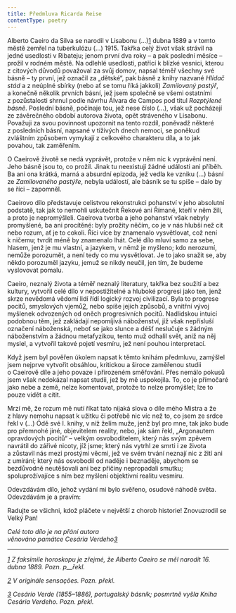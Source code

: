 ```yaml
---
title: Předmluva Ricarda Reise
contentType: poetry
---
```


<section>

Alberto Caeiro da Silva se narodil v Lisabonu (…)[1](./resources/undefined) dubna 1889 a v tomto městě zemřel na tuberkulózu (…) 1915. Takřka celý život však strávil na jedné usedlosti v Ribateju; jenom první dva roky – a pak poslední měsíce – prožil v rodném městě. Na odlehlé usedlosti, patřící k blízké vesnici, kterou z citových důvodů považoval za svůj domov, napsal téměř všechny své básně – ty první, jež označil za „dětské“, pak básně z knihy nazvané _Hlídač stád_ a z neúplné sbírky (nebo ať se tomu říká jakkoli) _Zamilovaný pastýř_, a konečně několik prvních básní, jež jsem společně se všemi ostatními z pozůstalosti shrnul podle návrhu Álvara de Campos pod titul _Rozptýlené básně_. Poslední básně, počínaje tou, jež nese číslo (…), však už pocházejí ze závěrečného období autorova života, opět stráveného v Lisabonu. Považuji za svou povinnost upozornit na tento rozdíl, poněvadž některé z posledních básní, napsané v tíživých dnech nemoci, se poněkud zvláštním způsobem vymykají z celkového charakteru díla, a to jak povahou, tak zaměřením.

O Caeirově životě se nedá vyprávět, protože v něm nic k vyprávění není. Jeho básně jsou to, co prožil. Jinak tu neexistují žádné události ani příběh. Ba ani ona krátká, marná a absurdní epizoda, jež vedla ke vzniku (…) básní ze _Zamilovaného pastýře_, nebyla událostí, ale básník se tu spíše – dalo by se říci – zapomněl.

Caeirovo dílo představuje celistvou rekonstrukci pohanství v jeho absolutní podstatě, tak jak to nemohli uskutečnit Řekové ani Římané, kteří v něm žili, a proto je nepromýšleli. Caeirova tvorba a jeho pohanství však nebyly promyšlené, ba ani procítěné: byly prožity něčím, co je v nás hlubší než cit nebo rozum, ať je to cokoli. Říci více by znamenalo vysvětlovat, což není k ničemu; tvrdit méně by znamenalo lhát. Celé dílo mluví samo za sebe, hlasem, jenž je mu vlastní, a jazykem, v němž je myšleno; kdo nerozumí, nemůže porozumět, a není tedy co mu vysvětlovat. Je to jako snažit se, aby někdo porozuměl jazyku, jemuž se nikdy neučil, jen tím, že budeme vyslovovat pomalu.

Caeiro, neznalý života a téměř neznalý literatury, takřka bez soužití a bez kultury, vytvořil celé dílo v nepostižitelné a hluboké progresi jako ten, jenž skrze nevědomá vědomí lidí řídí logický rozvoj civilizací. Byla to progrese pocitů, smyslových vjemů[2](./resources/undefined), nebo spíše jejich způsobů, a vnitřní vývoj myšlenek odvozených od oněch progresivních pocitů. Nadlidskou intuicí podobnou těm, jež zakládají nepomíjivá náboženství, jíž však nepřísluší označení náboženská, neboť se jako slunce a déšť neslučuje s žádným náboženstvím a žádnou metafyzikou, tento muž odhalil svět, aniž na něj myslel, a vytvořil takové pojetí vesmíru, jež není pouhou interpretací.

Když jsem byl pověřen úkolem napsat k těmto knihám předmluvu, zamýšlel jsem nejprve vytvořit obsáhlou, kritickou a široce zaměřenou studii o Caeirově díle a jeho povaze i přirozeném směřování. Přes nemálo pokusů jsem však nedokázal napsat studii, jež by mě uspokojila. To, co je přímočaré jako nebe a země, nelze komentovat, protože to nelze promýšlet; lze to pouze vidět a cítit.

Mrzí mě, že rozum mě nutí říkat tato nijaká slova o díle mého Mistra a že z hlavy nemohu napsat k užitku či potřebě nic víc než to, co jsem ze srdce řekl v (…) Ódě své I. knihy, v níž želím muže, jenž byl pro mne, tak jako bude pro přemnohé jiné, objevitelem reality, nebo, jak sám řekl, „Argonautem opravdových pocitů“ – velkým osvoboditelem, který nás svým zpěvem navrátil do zářivé nicoty, jíž jsme; který nás vytrhl ze smrti i ze života a zůstavil nás mezi prostými věcmi, jež ve svém trvání neznají nic z žití ani z umírání; který nás osvobodil od naděje i beznaděje, abychom se bezdůvodně neutěšovali ani bez příčiny nepropadali smutku; spoluprožívajíce s ním bez myšlení objektivní realitu vesmíru.

Odevzdávám dílo, jehož vydání mi bylo svěřeno, osudové náhodě světa. Odevzdávám je a pravím:

Radujte se všichni, kdož pláčete v největší z chorob historie! Znovuzrodil se Velký Pan!

</section>

<section>

_Celé toto dílo je na přání autora  
věnováno památce Cesária Verdeho[3](./resources/undefined)_

* * *

_[1](./resources/undefined) Z faksimile horoskopu je zřejmé, že Alberto Caeiro se měl narodit 16. dubna 1889. _Pozn. p__řekl.__

_[2](./resources/undefined) V originále sensações. _Pozn. překl.__

_[3](./resources/undefined) Cesário Verde (1855–1886), portugalský básník; posmrtně vyšla _Kniha Cesária Verdeho_. _Pozn. překl.__

</section>
